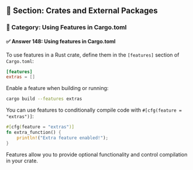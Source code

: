 ## 📘 Section: Crates and External Packages  
### 🔹 Category: Using Features in Cargo.toml  
#### ✅ Answer 148: Using features in Cargo.toml

To use features in a Rust crate, define them in the `[features]` section of `Cargo.toml`:

```toml
[features]
extras = []
```

Enable a feature when building or running:
```bash
cargo build --features extras
```

You can use features to conditionally compile code with `#[cfg(feature = "extras")]`:

```rust
#[cfg(feature = "extras")]
fn extra_function() {
    println!("Extra feature enabled!");
}
```

Features allow you to provide optional functionality and control compilation in your crate.
